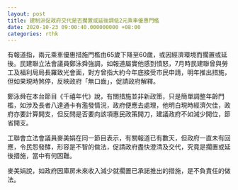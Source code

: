```yaml
---
layout: post
title: 建制派促政府交代是否擱置或延後調低2元乘車優惠門檻
date: 2020-10-23 09:00:40.000000000 +08:00
categories: rthk
---
```


有報道指，兩元乘車優惠措施門檻由65歲下降至60歲，或因經濟環境而擱置或延後。民建聯立法會議員鄭泳舜強調，如報道屬實他感到憤怒，7月時民建聯曾與勞工及福利局局長羅致光會面，對方曾指大約今年底接受市民申請，明年推出措施，但如果現時煞停，反映政府「無口齒」，促請政府解釋。

鄭泳舜在本台節目《千禧年代》說，有關措施並非新政策，只是簡單調整年齡門檻，如涉及長者八達通卡有濫發情況，政府便應去處理，他明白現時經濟欠佳，政府亦要計算開支，但反問是否要向該項惠民政策開刀，建議政府不如減少開位，節省開支。

工聯會立法會議員麥美娟在同一節目表示，有關報道已有數天，但政府一直未有回應，令民怨發酵，形容是不智的做法，促請政府盡快澄清及交代，究竟是擱置或延後措施，當中有何困難。

麥美娟說，如政府因庫房未來收入減少就擱置已承諾推出的措施，是不負責任的做法。

